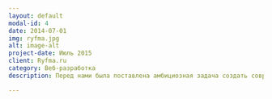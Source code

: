 ```yaml
---
layout: default
modal-id: 4
date: 2014-07-01
img: ryfma.jpg
alt: image-alt
project-date: Июль 2015
client: Ryfma.ru
category: Веб-разработка
description: Перед нами была поставлена амбициозная задача создать современный портал по литературе, на котором любой желающий имеет возможность опубликоват свои произведения. Технологии: Meteor, MongoDB

---
```

